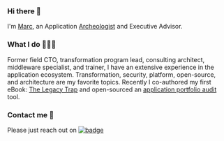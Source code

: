 ### Hi there 👋

I'm [Marc](https://www.zottner.com/), an Application [Archeologist](https://www.linkedin.com/pulse/legacy-infrastructure-saqqara-necropolis-world-marc-zottner/) and Executive Advisor.

### What I do 👨🏻‍💻 

Former field CTO, transformation program lead, consulting architect, middleware specialist, and trainer, I have an extensive experience in the application ecosystem. Transformation, security, platform, open-source, and architecture are my favorite topics. Recently I co-authored my first eBook: [The Legacy Trap](https://via.vmware.com/legacy-trap/) and open-sourced an [application portfolio audit](https://github.com/vmware-tanzu/application-portfolio-auditor) tool.


### Contact me 📨

Please just reach out on [![badge](https://img.shields.io/endpoint?url=https://gist.githubusercontent.com/JaouherK/6d822e9f95fc46ea30d82bb8e0fc588c/raw/52a2c7f5d2bd5ef43e018f61ccd9f625bd337d5d/profileLinkedin.json)](https://www.linkedin.com/in/marczottner/)

<!--
**Maarc/Maarc** is a ✨ _special_ ✨ repository because its `README.md` (this file) appears on your GitHub profile.

Here are some ideas to get you started:

- 🔭 I’m currently working on ...
- 🌱 I’m currently learning ...
- 👯 I’m looking to collaborate on ...
- 🤔 I’m looking for help with ...
- 💬 Ask me about ...
- 📫 How to reach me: ...
- 😄 Pronouns: ...
- ⚡ Fun fact: ...
-->
